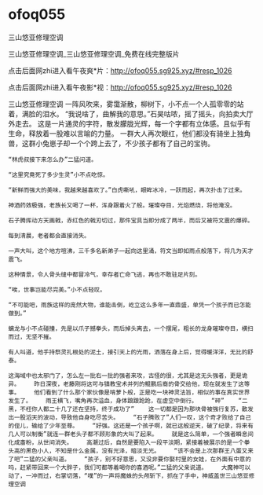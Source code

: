 # ofoq055
三山悠亚修理空调

三山悠亚修理空调_三山悠亚修理空调_免费在线完整版片

点击后面网zhi进入看午夜爽*片：http://ofoq055.sg925.xyz/#resp_1026

点击后面网zhi进入看午夜影*视：http://ofoq055.sg925.xyz/#resp_1026

三山悠亚修理空调    一阵风吹来，雾霭渐散，柳树下，小不点一个人孤零零的站着，满脸的泪水。    “我说啥了，曲解我的意思。”石昊咕哝，摇了摇头，向拍卖大厅外走去。    这是一片通灵的字符，散发朦胧光辉，每一个字都有立体感。且似乎有生命，释放着一股难以言喻的力量。    一群大人再次眼红，他们都没有骑坐上独角兽，这群小兔崽子却一个个跨上去了，不少孩子都有了自己的宝驹。

    “林虎叔接下来怎么办”二猛问道。

    “这里究竟死了多少生灵”小不点吃惊。

    “新鲜而强大的美味，我越来越喜欢了。”白虎嘶吼，眼眸冰冷，一跃而起，再次扑击了过来。

    神酒药效极强，老族长又喝了一杯，浑身跟着火了般。璀璨夺目，光焰燃烧，将他淹没。

    石子腾挥动方天画戟，赤红色的戟刃切过，那件宝具当即分成了两半，而后又被符文震的爆碎。

    每到清晨，老者都会直接消失。

    一声大叫，这个地方喧沸，三千多名新弟子一起向这里涌，符文当即如雨点般落下，将几为天才震飞。

    这种情景，令人骨头缝中都冒冷气，幸存者亡命飞逃，再也不敢驻足片刻。

    “唉，世事岂能尽完美。”小不点轻叹。

    “不可能吧，雨族这样的庞然大物，谁能击倒，屹立这么多年一直鼎盛，单凭一个孩子而已怎能做到。”

    螭龙与小不点碰撞，先是以爪子撼拳头，而后掉头离去，一个摆尾，粗长的龙身璀璨夺目，横扫而过，无坚不摧。

    有人叫道，他手持祭灵扎根处的泥土，接引天上的光雨，洒落在身上后，觉得暖洋洋，无比的舒泰。

    这海域中也太邪门了，怎么左一批右一批的强者来攻，古怪的很，尤其是这无头强者，更是诡异。    昨日深夜，老藤刚将这可与镇教宝术并列的鲲鹏后裔的骨交给他，现在就发生了这等事。    他们看到了什么那个家伙像是啃萝卜般，正是吃一块神灵法旨，相似的事在真实世界发生了。    雨王横飞，嘴角再次溢血，身体踉踉跄跄，在虚空中倒行。    “砰”    “二黑，不枉你人都二十几了还在坚持，终于成功了”    这一切都是因为那块骨被强行复苏，散发出一股滔天的波动，导致他自身吃尽苦头。    “石子腾败了”人们一叹，这个奇才败给了自己的侄儿，输给了少年至尊。    “好强。这还是一个孩子啊，就已这般逆天，破了纪录，将来有几人可以制衡”就连一群老头子都不顾形象的大叫了起来。    就是这么简单，一个强者瞬息间化成齑粉，从世间消失。    高潮过后，自然是要陷入一段平淡期，紧接着被展示的是一个拳头高的黑色小人，不知是什么金属，没有光泽，暗淡无光。    “该不会是上次那群王八蛋又来了吧”二猛的父亲叫道。    “孩子，别不好意思，又没非要你娶村里的女娃，在外面有中意的吗，赶紧带回来一个大胖子，我们可都等着喝你的喜酒呢。”二猛的父亲说道。    大魔神可以动了，一冲而过，右掌切落，“噗”的一声将魔蛛的头颅斩下，抓在了手中，神威盖世三山悠亚修理空调
